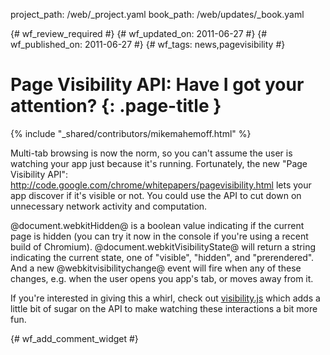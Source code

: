 project_path: /web/_project.yaml
book_path: /web/updates/_book.yaml

{# wf_review_required #}
{# wf_updated_on: 2011-06-27 #}
{# wf_published_on: 2011-06-27 #}
{# wf_tags: news,pagevisibility #}

# Page Visibility API: Have I got your attention?  {: .page-title }

{% include "_shared/contributors/mikemahemoff.html" %}


Multi-tab browsing is now the norm, so you can't assume the user is watching your app just because it's running. Fortunately, the new "Page Visibility API": <a href="http://code.google.com/chrome/whitepapers/pagevisibility.html" target="_blank">http://code.google.com/chrome/whitepapers/pagevisibility.html</a> lets your app discover if it's visible or not. You could use the API to cut down on unnecessary network activity and computation.

@document.webkitHidden@ is a boolean value indicating if the current page is hidden (you can try it now in the console if you're using a recent build of Chromium). @document.webkitVisibilityState@ will return a string indicating the current state, one of "visible", "hidden", and "prerendered". And a new @webkitvisibilitychange@ event will fire when any of these changes, e.g. when the user opens you app's tab, or moves away from it.

If you're interested in giving this a whirl, check out <a href="https://github.com/evilmartians/visibility.js">visibility.js</a> which adds a little bit of sugar on the API to make watching these interactions a bit more fun.


{# wf_add_comment_widget #}
